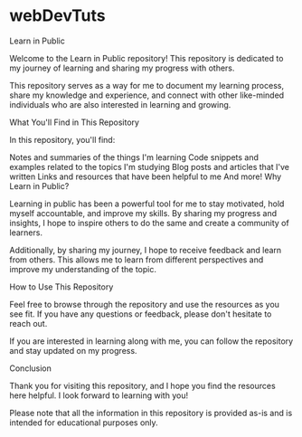 # webDevTuts
Learn in Public

Welcome to the Learn in Public repository! This repository is dedicated to my journey of learning and sharing my progress with others.

This repository serves as a way for me to document my learning process, share my knowledge and experience, and connect with other like-minded individuals who are also interested in learning and growing.

What You'll Find in This Repository

In this repository, you'll find:

Notes and summaries of the things I'm learning
Code snippets and examples related to the topics I'm studying
Blog posts and articles that I've written
Links and resources that have been helpful to me
And more!
Why Learn in Public?

Learning in public has been a powerful tool for me to stay motivated, hold myself accountable, and improve my skills. By sharing my progress and insights, I hope to inspire others to do the same and create a community of learners.

Additionally, by sharing my journey, I hope to receive feedback and learn from others. This allows me to learn from different perspectives and improve my understanding of the topic.

How to Use This Repository

Feel free to browse through the repository and use the resources as you see fit. If you have any questions or feedback, please don't hesitate to reach out.

If you are interested in learning along with me, you can follow the repository and stay updated on my progress.

Conclusion

Thank you for visiting this repository, and I hope you find the resources here helpful. I look forward to learning with you!

Please note that all the information in this repository is provided as-is and is intended for educational purposes only.

